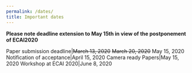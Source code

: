 ```yaml
---
permalink: /dates/
title: Important dates
---
```


**Please note deadline extension to May 15th in view of the postponement of ECAI2020**

Paper submission deadline|~~March 13, 2020~~ ~~March 20, 2020~~ May 15, 2020
Notification of acceptance|April 15, 2020
Camera ready Papers|May 15, 2020
Workshop at ECAI 2020|June 8, 2020 
